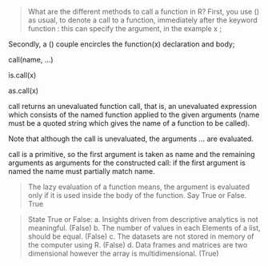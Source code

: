 >What are the different methods to call a function in R? 
First, you use () as usual, to denote a call to a function, immediately after the keyword function : this can specify the argument, in the example x ;

Secondly, a () couple encircles the function(x) declaration and body;

call(name, …)

is.call(x)

as.call(x)

call returns an unevaluated function call, that is, an unevaluated expression which consists of the named function applied to the given arguments (name must be a quoted string which gives the name of a function to be called).

Note that although the call is unevaluated, the arguments … are evaluated.

call is a primitive, so the first argument is taken as name and the remaining arguments as arguments for the constructed call: if the first argument is named the name must partially match name.

>The lazy evaluation of a function means, the argument is evaluated only if it is used inside the body of the function. Say True or False. 
True

>State True or False:
a. Insights driven from descriptive analytics is not meaningful. (False)
b. The number of values in each Elements of a list, should be equal. (False)
c. The datasets are not stored in memory of the computer using R. (False)
d. Data frames and matrices are two dimensional however the array is multidimensional. (True)
